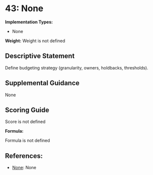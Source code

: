 # 43: None

**Implementation Types:**

- None

**Weight:** Weight is not defined

## Descriptive Statement

Define budgeting strategy (granularity, owners, holdbacks, thresholds).

## Supplemental Guidance

None

## Scoring Guide

Score is not defined

**Formula:**

Formula is not defined

## References:

- [None](None): None
